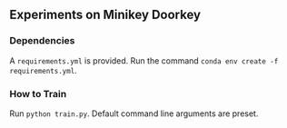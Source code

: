 ## Experiments on Minikey Doorkey

### Dependencies

A `requirements.yml` is provided. Run the command `conda env create -f requirements.yml`.

### How to Train

Run `python train.py`. Default command line arguments are preset.
